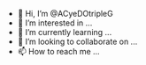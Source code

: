 - 👋 Hi, I’m @ACyeDOtripleG
- 👀 I’m interested in ...
- 🌱 I’m currently learning ...
- 💞️ I’m looking to collaborate on ...
- 📫 How to reach me ...

<!---
ACyeDOtripleG/ACyeDOtripleG is a ✨ special ✨ repository because its `README.md` (this file) appears on your GitHub profile.
You can click the Preview link to take a look at your changes.
--->
